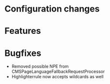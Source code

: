 # Configuration changes #


# Features #



# Bugfixes #
  * Removed possible NPE from CMSPageLanguageFallbackRequestProcessor
  * Highlighterrule now accepts wildcards as well